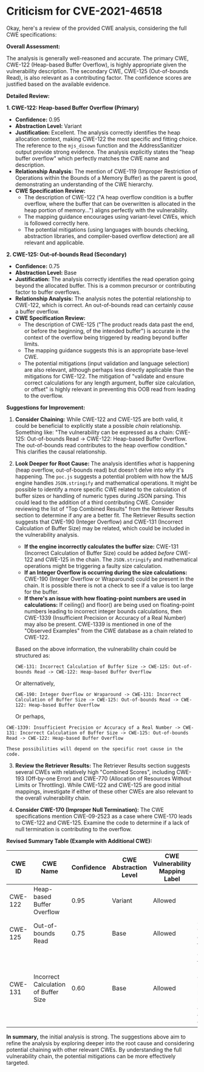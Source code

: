 # Criticism for CVE-2021-46518

Okay, here's a review of the provided CWE analysis, considering the full CWE specifications:

**Overall Assessment:**

The analysis is generally well-reasoned and accurate. The primary CWE, CWE-122 (Heap-based Buffer Overflow), is highly appropriate given the vulnerability description. The secondary CWE, CWE-125 (Out-of-bounds Read), is also relevant as a contributing factor. The confidence scores are justified based on the available evidence.

**Detailed Review:**

**1. CWE-122: Heap-based Buffer Overflow (Primary)**

*   **Confidence:** 0.95
*   **Abstraction Level:** Variant
*   **Justification:** Excellent. The analysis correctly identifies the heap allocation context, making CWE-122 the most specific and fitting choice. The reference to the `mjs_disown` function and the AddressSanitizer output provide strong evidence. The analysis explicitly states the "heap buffer overflow" which perfectly matches the CWE name and description.
*   **Relationship Analysis:** The mention of CWE-119 (Improper Restriction of Operations within the Bounds of a Memory Buffer) as the parent is good, demonstrating an understanding of the CWE hierarchy.
*   **CWE Specification Review:**
    *   The description of CWE-122 ("A heap overflow condition is a buffer overflow, where the buffer that can be overwritten is allocated in the heap portion of memory...") aligns perfectly with the vulnerability.
    *   The mapping guidance encourages using variant-level CWEs, which is followed correctly here.
    *   The potential mitigations (using languages with bounds checking, abstraction libraries, and compiler-based overflow detection) are all relevant and applicable.

**2. CWE-125: Out-of-bounds Read (Secondary)**

*   **Confidence:** 0.75
*   **Abstraction Level:** Base
*   **Justification:**  The analysis correctly identifies the read operation going beyond the allocated buffer. This is a common precursor or contributing factor to buffer overflows.
*   **Relationship Analysis:** The analysis notes the potential relationship to CWE-122, which is correct.  An out-of-bounds read can certainly *cause* a buffer overflow.
*   **CWE Specification Review:**
    *   The description of CWE-125 ("The product reads data past the end, or before the beginning, of the intended buffer") is accurate in the context of the overflow being triggered by reading beyond buffer limits.
    *   The mapping guidance suggests this is an appropriate base-level CWE.
    *   The potential mitigations (input validation and language selection) are also relevant, although perhaps less directly applicable than the mitigations for CWE-122. The mitigation of "validate and ensure correct calculations for any length argument, buffer size calculation, or offset" is highly relevant in preventing this OOB read from leading to the overflow.

**Suggestions for Improvement:**

1.  **Consider Chaining:**  While CWE-122 and CWE-125 are both valid, it could be beneficial to explicitly state a possible *chain* relationship. Something like: "The vulnerability can be expressed as a chain: CWE-125: Out-of-bounds Read -> CWE-122: Heap-based Buffer Overflow.  The out-of-bounds read contributes to the heap overflow condition." This clarifies the causal relationship.

2.  **Look Deeper for Root Cause:**  The analysis identifies *what* is happening (heap overflow, out-of-bounds read) but doesn't delve into *why* it's happening.  The `poc.js` suggests a potential problem with how the MJS engine handles `JSON.stringify` and mathematical operations. It might be possible to identify a more specific CWE related to the calculation of buffer sizes or handling of numeric types during JSON parsing. This could lead to the addition of a third contributing CWE.  Consider reviewing the list of "Top Combined Results" from the Retriever Results section to determine if any are a better fit. The Retriever Results section suggests that CWE-190 (Integer Overflow) and CWE-131 (Incorrect Calculation of Buffer Size) may be related, which could be included in the vulnerability analysis.

    *   **If the engine incorrectly calculates the buffer size:**  CWE-131 (Incorrect Calculation of Buffer Size) could be added *before* CWE-122 and CWE-125 in the chain. The `JSON.stringify` and mathematical operations might be triggering a faulty size calculation.
    *   **If an Integer Overflow is occurring during the size calculations:** CWE-190 (Integer Overflow or Wraparound) could be present in the chain. It is possible there is not a check to see if a value is too large for the buffer.
    *    **If there's an issue with how floating-point numbers are used in calculations:** If ceiling() and floor() are being used on floating-point numbers leading to incorrect integer bounds calculations, then CWE-1339 (Insufficient Precision or Accuracy of a Real Number) may also be present. CWE-1339 is mentioned in one of the "Observed Examples" from the CWE database as a chain related to CWE-122.

    Based on the above information, the vulnerability chain could be structured as:

    `CWE-131: Incorrect Calculation of Buffer Size -> CWE-125: Out-of-bounds Read -> CWE-122: Heap-based Buffer Overflow`

    Or alternatively,

    `CWE-190: Integer Overflow or Wraparound -> CWE-131: Incorrect Calculation of Buffer Size -> CWE-125: Out-of-bounds Read -> CWE-122: Heap-based Buffer Overflow`

    Or perhaps,

   `CWE-1339: Insufficient Precision or Accuracy of a Real Number -> CWE-131: Incorrect Calculation of Buffer Size -> CWE-125: Out-of-bounds Read -> CWE-122: Heap-based Buffer Overflow`

    These possibilities will depend on the specific root cause in the code.

3.  **Review the Retriever Results:** The Retriever Results section suggests several CWEs with relatively high "Combined Scores", including CWE-193 (Off-by-one Error) and CWE-770 (Allocation of Resources Without Limits or Throttling). While CWE-122 and CWE-125 are good initial mappings, investigate if either of these other CWEs are also relevant to the overall vulnerability chain.

4.  **Consider CWE-170 (Improper Null Termination):** The CWE specifications mention CWE-09-2523 as a case where CWE-170 leads to CWE-122 and CWE-125. Examine the code to determine if a lack of null termination is contributing to the overflow.

**Revised Summary Table (Example with Additional CWE):**

| CWE ID    | CWE Name                              | Confidence | CWE Abstraction Level | CWE Vulnerability Mapping Label | CWE-Vulnerability Mapping Notes                                                              |
| --------- | ------------------------------------- | ---------- | ----------------------- | ------------------------------- | --------------------------------------------------------------------------------------------- |
| CWE-122   | Heap-based Buffer Overflow            | 0.95       | Variant                | Allowed                        | Primary CWE                                                                                   |
| CWE-125   | Out-of-bounds Read                    | 0.75       | Base                   | Allowed                        | Secondary CWE, contributing factor                                                            |
| CWE-131   | Incorrect Calculation of Buffer Size | 0.60       | Base                   | Allowed                        | Contributing factor to OOB Read/Heap Overflow; likely caused by interaction between `JSON.stringify` and math operations. |

**In summary,** the initial analysis is strong. The suggestions above aim to refine the analysis by exploring deeper into the root cause and considering potential chaining with other relevant CWEs. By understanding the full vulnerability chain, the potential mitigations can be more effectively targeted.